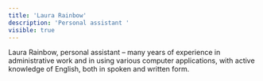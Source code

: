 ```yaml
---
title: 'Laura Rainbow'
description: 'Personal assistant '
visible: true
---
```


Laura Rainbow, personal assistant – many years of experience in administrative work and in using various computer applications, with active knowledge of English, both in spoken and written form.